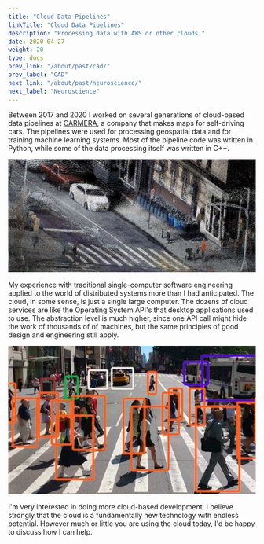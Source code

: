 ```yaml
---
title: "Cloud Data Pipelines"
linkTitle: "Cloud Data Pipelines"
description: "Processing data with AWS or other clouds."
date: 2020-04-27
weight: 20
type: docs
prev_link: "/about/past/cad/"
prev_label: "CAD"
next_link: "/about/past/neuroscience/"
next_label: "Neuroscience"
---
```


Between 2017 and 2020 I worked on several generations of cloud-based data
pipelines at [CARMERA](https://carmera.com), a company that makes maps for
self-driving cars. The pipelines were used for processing geospatial data and
for training machine learning systems. Most of the pipeline code was written in
Python, while some of the data processing itself was written in C++. 


![Carmera 1](carmera-1.jpg)

My experience with traditional single-computer software engineering applied
to the world of distributed systems more than I had anticipated. The cloud,
in some sense, is just a single large computer. The dozens of cloud
services are like the Operating System API's that desktop applications used
to use. The abstraction level is much higher, since one API call might hide
the work of thousands of of machines, but the same principles of good
design and engineering still apply.

![Carmera 2](carmera-2.jpg)

I'm very interested in doing more cloud-based development. I believe
strongly that the cloud is a fundamentally new technology with endless
potential. However much or little you are using the cloud today, I'd be
happy to discuss how I can help.
